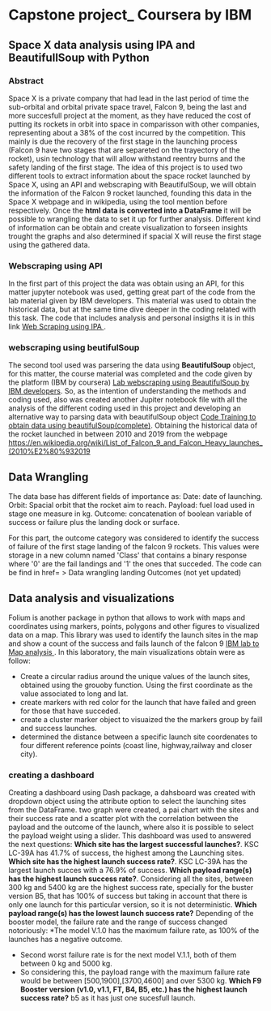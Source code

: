 # Capstone project_ Coursera by IBM

## Space X data analysis using IPA and BeautifullSoup with Python

### Abstract
  Space X is a private company that had lead in the last period of time the sub-orbital and orbital private space travel, Falcon 9, being the last and more succesfull project at the moment, as they have reduced the cost of putting its rockets in orbit into space in comparisson with other companies, representing about a 38% of the cost incurred by the competition. This mainly is due the recovery of the first stage in the launching process (Falcon 9 have two stages that are separeted on the trayectory of the rocket), usin technology that will allow withstand reentry burns and the safety landing of the first stage.
  The idea of this project is to used two different tools to extract information about the space rocket launched by Space X, using an API and webscraping with BeautifulSoup, we will obtain the information of the Falcon 9 rocket launched, founding this data in the Space X webpage and in wikipedia, using the tool mention before respectively.
Once the <b> html data is converted into a DataFrame </b> it will be possible to wrangling the data to set it up for further analysis.
  Different kind of information can be obtain and create visualization to forseen insights trought the graphs and also determined if spacial X will reuse the first stage using the gathered data.

### Webscraping using API
 In the first part of this project the data was obtain using an API, for this matter jupyter notebook was used, getting great part of the code from the lab material given by IBM developers. This material was used to obtain the historical data, but at the same time dive deeper in the coding related with this task. 
 The code that includes analysis and personal insigths it is in this link <a href= 'SpaceX_webscraping.ipynb'> Web Scraping using IPA </a>. 
### webscraping using beutifulSoup 
  The second tool used was parsering the data using <b>BeautifulSoup</b> object, for this matter, the course material was completed and the code given by the platform (IBM by coursera) <a href='jupyter-labs-webscraping.ipynb'> Lab webscraping using BeautifulSoup by IBM developers</a>.
  So, as the intention of understanding the methods and coding used, also was created another Jupiter notebook file with all the analysis of the different coding used in this project and developing an alternative way to parsing data with beautifulSoup object <a href='SpaceX_Soup.ipynb'> Code Training to obtain data using beautifulSoup(complete)<a/>. Obtaining the historical data of the rocket launched in between 2010 and 2019 from the webpage <link>https://en.wikipedia.org/wiki/List_of_Falcon_9_and_Falcon_Heavy_launches_(2010%E2%80%932019</link>

## Data Wrangling
 The data base has different fields of importance as:
 Date: date of launching.
 Orbit: Spacial orbit that the rocket aim to reach.
 Payload: fuel load used in stage one measure in kg.
 Outcome: concatenation of boolean variable of success or failure plus the landing dock or surface.
 
 For this part, the outcome category was considered to identify the success of failure of the first stage landing of the falcon 9 rockets. This values were storage in a new column named 'Class' that contains a binary response where '0' are the fail landings and '1' the ones that succeded. The code can be find in <a> href= > Data wrangling landing Outcomes </a> (not yet updated)
## Data analysis and visualizations

  Folium is another package in python that allows to work with maps and coordinates using markers, points, polygons and other figures to visualized data on a map. This library was used to identify the launch sites in the map and show a count of the success and fails launch of the falcon 9 <a href='https://github.com/crisbpadilla/DataScience_Course/blob/main/lab_jupyter_launch_site_location.jupyterlite.ipynb'> IBM lab to Map analysis </a> . In this laboratory, the main visualizations obtain were as follow:
  * Create a circular radius around the unique values of the launch sites, obtained using the grouoby function. Using the first coordinate as the value associated to long and lat.
  * create markers with red color for the launch that have failed and green for those that have succeded.
  * create a cluster marker object to visuaized the the markers group by faill and success launches.
  * determined the distance between a specific launch site coordenates to four different reference points (coast line, highway,railway and closer city).
### creating a dashboard

  Creating a dashboard using Dash package, a dahsboard was created with dropdown object using the attribute option to select the launching sites from the DataFrame. two graph were created, a pai chart with the sites and their success rate and a scatter plot with the correlation between the payload and the outcome of the launch, where also it is possible to select the payload weight using a slider. This dashboard was used to answered the next questions:
<b>Which site has the largest successful launches?</b>.
KSC LC-39A has 41.7% of success, the highest among the Launching sites.
<b>Which site has the highest launch success rate?</b>.
KSC LC-39A has the largest launch succes with a 76.9% of success.
<b>Which payload range(s) has the highest launch success rate?</b>.
 Considering all the sites, between 300 kg and 5400 kg are the highest success rate, specially for the buster version B5, that has 100% of success but taking in account that there is only one launch for this particular version, so it is not deterministic.
<b>Which payload range(s) has the lowest launch success rate?</b>
 Depending of the booster model, the failure rate and the range of success changed notoriously:
 *The model V.1.0 has the maximum failure rate, as 100% of the launches has a negative outcome.
 * Second worst failure rate is for the next model V.1.1, both of them between 0 kg and 5000 kg.
 * So considering this, the payload range with the maximum failure rate would be between [500,1900],[3700,4600] and over 5300 kg.
<b>Which F9 Booster version (v1.0, v1.1, FT, B4, B5, etc.) has the highest launch success rate?</b>
  b5 as it has just one sucesfull launch.
